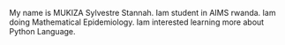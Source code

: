 My name is MUKIZA Sylvestre Stannah. Iam student in AIMS rwanda. Iam doing Mathematical Epidemiology. Iam interested learning more about Python Language.
